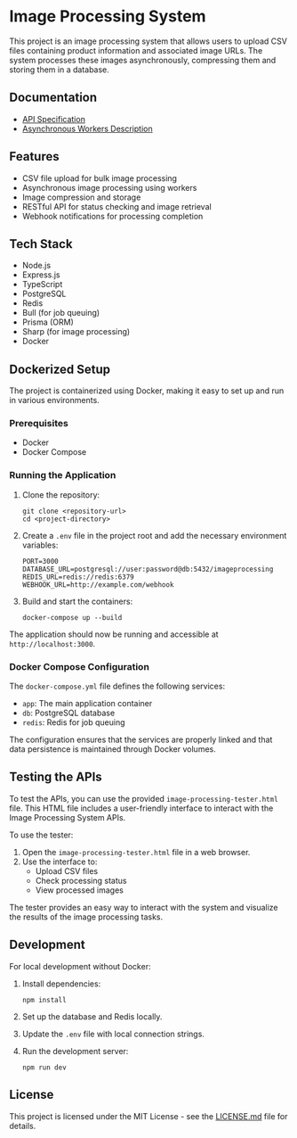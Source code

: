 # Image Processing System

This project is an image processing system that allows users to upload CSV files containing product information and associated image URLs. The system processes these images asynchronously, compressing them and storing them in a database.

## Documentation

- [API Specification](api-spec.md)
- [Asynchronous Workers Description](worker-desc.md)

## Features

- CSV file upload for bulk image processing
- Asynchronous image processing using workers
- Image compression and storage
- RESTful API for status checking and image retrieval
- Webhook notifications for processing completion

## Tech Stack

- Node.js
- Express.js
- TypeScript
- PostgreSQL
- Redis
- Bull (for job queuing)
- Prisma (ORM)
- Sharp (for image processing)
- Docker

## Dockerized Setup

The project is containerized using Docker, making it easy to set up and run in various environments.

### Prerequisites

- Docker
- Docker Compose

### Running the Application

1. Clone the repository:
   ```
   git clone <repository-url>
   cd <project-directory>
   ```

2. Create a `.env` file in the project root and add the necessary environment variables:
   ```
   PORT=3000
   DATABASE_URL=postgresql://user:password@db:5432/imageprocessing
   REDIS_URL=redis://redis:6379
   WEBHOOK_URL=http://example.com/webhook
   ```

3. Build and start the containers:
   ```
   docker-compose up --build
   ```

The application should now be running and accessible at `http://localhost:3000`.

### Docker Compose Configuration

The `docker-compose.yml` file defines the following services:

- `app`: The main application container
- `db`: PostgreSQL database
- `redis`: Redis for job queuing

The configuration ensures that the services are properly linked and that data persistence is maintained through Docker volumes.

## Testing the APIs

To test the APIs, you can use the provided `image-processing-tester.html` file. This HTML file includes a user-friendly interface to interact with the Image Processing System APIs.

To use the tester:

1. Open the `image-processing-tester.html` file in a web browser.
2. Use the interface to:
   - Upload CSV files
   - Check processing status
   - View processed images

The tester provides an easy way to interact with the system and visualize the results of the image processing tasks.


## Development

For local development without Docker:

1. Install dependencies:
   ```
   npm install
   ```

2. Set up the database and Redis locally.

3. Update the `.env` file with local connection strings.

4. Run the development server:
   ```
   npm run dev
   ```

## License

This project is licensed under the MIT License - see the [LICENSE.md](LICENSE.md) file for details.